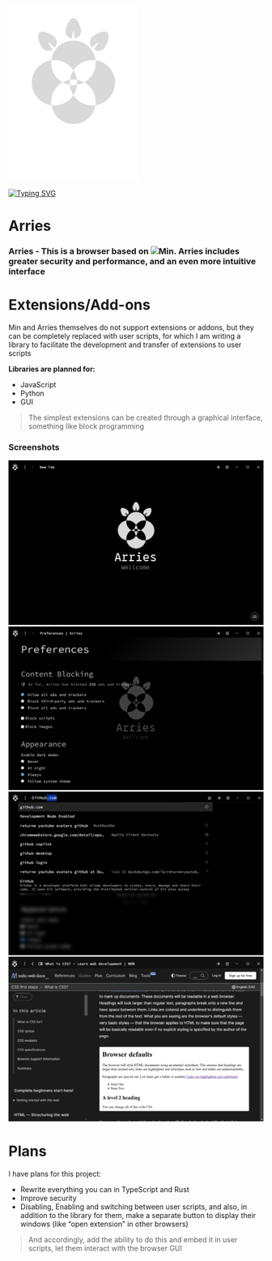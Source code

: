 ![](icons/Frame.png)


[![Typing SVG](https://readme-typing-svg.herokuapp.com?font=Fira+Code&pause=1000&random=false&width=435&lines=Arries+-+a+fresh+look+at+browsers)](https://git.io/typing-svg)

# Arries
### Arries - This is a browser based on ![Min](https://github.com/minbrowser/min). Arries includes greater security and performance, and an even more intuitive interface

# Extensions/Add-ons
Min and Arries themselves do not support extensions or addons, but they can be completely replaced with user scripts, for which I am writing a library to facilitate the development and transfer of extensions to user scripts

**Libraries are planned for:**
- JavaScript
- Python
- GUI
> The simplest extensions can be created through a graphical interface, something like block programming

### Screenshots
![](Screenshot_4.png)
![](Screenshot_5.png)
![](Screenshot_6.png)
![](Screenshot_7.png)

# Plans
I have plans for this project:
- Rewrite everything you can in TypeScript and Rust
- Improve security
- Disabling, Enabling and switching between user scripts, and also, in addition to the library for them, make a separate button to display their windows (like “open extension” in other browsers)
> And accordingly, add the ability to do this and embed it in user scripts, let them interact with the browser GUI
